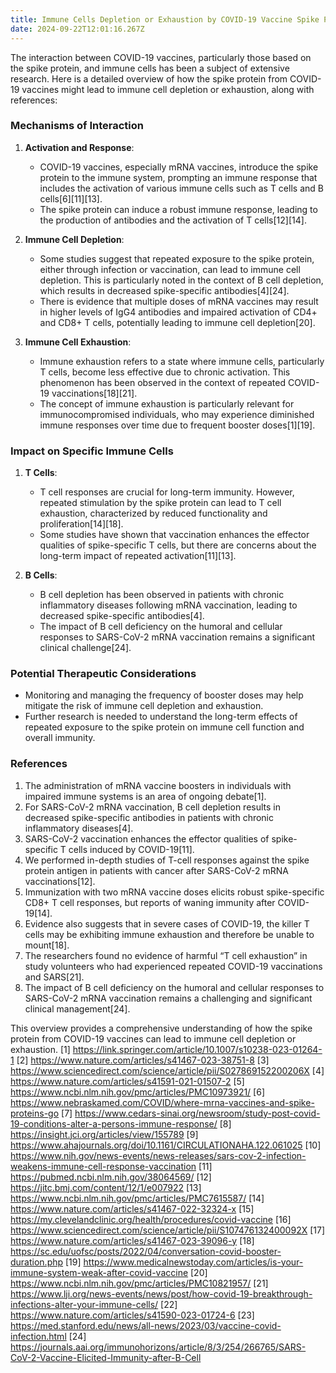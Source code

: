 ```yaml
---
title: Immune Cells Depletion or Exhaustion by COVID-19 Vaccine Spike Protein
date: 2024-09-22T12:01:16.267Z
---
```



The interaction between COVID-19 vaccines, particularly those based on the spike protein, and immune cells has been a subject of extensive research. Here is a detailed overview of how the spike protein from COVID-19 vaccines might lead to immune cell depletion or exhaustion, along with references:

### **Mechanisms of Interaction**
1. **Activation and Response**:
   - COVID-19 vaccines, especially mRNA vaccines, introduce the spike protein to the immune system, prompting an immune response that includes the activation of various immune cells such as T cells and B cells[6][11][13].
   - The spike protein can induce a robust immune response, leading to the production of antibodies and the activation of T cells[12][14].

2. **Immune Cell Depletion**:
   - Some studies suggest that repeated exposure to the spike protein, either through infection or vaccination, can lead to immune cell depletion. This is particularly noted in the context of B cell depletion, which results in decreased spike-specific antibodies[4][24].
   - There is evidence that multiple doses of mRNA vaccines may result in higher levels of IgG4 antibodies and impaired activation of CD4+ and CD8+ T cells, potentially leading to immune cell depletion[20].

3. **Immune Cell Exhaustion**:
   - Immune exhaustion refers to a state where immune cells, particularly T cells, become less effective due to chronic activation. This phenomenon has been observed in the context of repeated COVID-19 vaccinations[18][21].
   - The concept of immune exhaustion is particularly relevant for immunocompromised individuals, who may experience diminished immune responses over time due to frequent booster doses[1][19].

### **Impact on Specific Immune Cells**
1. **T Cells**:
   - T cell responses are crucial for long-term immunity. However, repeated stimulation by the spike protein can lead to T cell exhaustion, characterized by reduced functionality and proliferation[14][18].
   - Some studies have shown that vaccination enhances the effector qualities of spike-specific T cells, but there are concerns about the long-term impact of repeated activation[11][13].

2. **B Cells**:
   - B cell depletion has been observed in patients with chronic inflammatory diseases following mRNA vaccination, leading to decreased spike-specific antibodies[4].
   - The impact of B cell deficiency on the humoral and cellular responses to SARS-CoV-2 mRNA vaccination remains a significant clinical challenge[24].

### **Potential Therapeutic Considerations**
- Monitoring and managing the frequency of booster doses may help mitigate the risk of immune cell depletion and exhaustion.
- Further research is needed to understand the long-term effects of repeated exposure to the spike protein on immune cell function and overall immunity.

### **References**
1. The administration of mRNA vaccine boosters in individuals with impaired immune systems is an area of ongoing debate[1].
2. For SARS-CoV-2 mRNA vaccination, B cell depletion results in decreased spike-specific antibodies in patients with chronic inflammatory diseases[4].
3. SARS-CoV-2 vaccination enhances the effector qualities of spike-specific T cells induced by COVID-19[11].
4. We performed in-depth studies of T-cell responses against the spike protein antigen in patients with cancer after SARS-CoV-2 mRNA vaccinations[12].
5. Immunization with two mRNA vaccine doses elicits robust spike-specific CD8+ T cell responses, but reports of waning immunity after COVID-19[14].
6. Evidence also suggests that in severe cases of COVID-19, the killer T cells may be exhibiting immune exhaustion and therefore be unable to mount[18].
7. The researchers found no evidence of harmful “T cell exhaustion” in study volunteers who had experienced repeated COVID-19 vaccinations and SARS[21].
8. The impact of B cell deficiency on the humoral and cellular responses to SARS-CoV-2 mRNA vaccination remains a challenging and significant clinical management[24].

This overview provides a comprehensive understanding of how the spike protein from COVID-19 vaccines can lead to immune cell depletion or exhaustion.
[1] https://link.springer.com/article/10.1007/s10238-023-01264-1
[2] https://www.nature.com/articles/s41467-023-38751-8
[3] https://www.sciencedirect.com/science/article/pii/S027869152200206X
[4] https://www.nature.com/articles/s41591-021-01507-2
[5] https://www.ncbi.nlm.nih.gov/pmc/articles/PMC10973921/
[6] https://www.nebraskamed.com/COVID/where-mrna-vaccines-and-spike-proteins-go
[7] https://www.cedars-sinai.org/newsroom/study-post-covid-19-conditions-alter-a-persons-immune-response/
[8] https://insight.jci.org/articles/view/155789
[9] https://www.ahajournals.org/doi/10.1161/CIRCULATIONAHA.122.061025
[10] https://www.nih.gov/news-events/news-releases/sars-cov-2-infection-weakens-immune-cell-response-vaccination
[11] https://pubmed.ncbi.nlm.nih.gov/38064569/
[12] https://jitc.bmj.com/content/12/1/e007922
[13] https://www.ncbi.nlm.nih.gov/pmc/articles/PMC7615587/
[14] https://www.nature.com/articles/s41467-022-32324-x
[15] https://my.clevelandclinic.org/health/procedures/covid-vaccine
[16] https://www.sciencedirect.com/science/article/pii/S107476132400092X
[17] https://www.nature.com/articles/s41467-023-39096-y
[18] https://sc.edu/uofsc/posts/2022/04/conversation-covid-booster-duration.php
[19] https://www.medicalnewstoday.com/articles/is-your-immune-system-weak-after-covid-vaccine
[20] https://www.ncbi.nlm.nih.gov/pmc/articles/PMC10821957/
[21] https://www.lji.org/news-events/news/post/how-covid-19-breakthrough-infections-alter-your-immune-cells/
[22] https://www.nature.com/articles/s41590-023-01724-6
[23] https://med.stanford.edu/news/all-news/2023/03/vaccine-covid-infection.html
[24] https://journals.aai.org/immunohorizons/article/8/3/254/266765/SARS-CoV-2-Vaccine-Elicited-Immunity-after-B-Cell